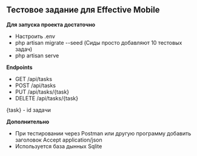 ## Тестовое задание для Effective Mobile

**Для запуска проекта достаточно**
 - Настроить .env
 - php artisan migrate --seed (Сиды просто добавляют 10 тестовых задач)
 - php artisan serve

**Endpoints**
 - GET /api/tasks
 - POST /api/tasks
 - PUT /api/tasks/{task}
 - DELETE /api/tasks/{task}

{task} - id задачи

**Дополнительно**
 - При тестировании через Postman или другую программу добавить заголовок Accept application/json
 - Используется база дынных Sqlite
